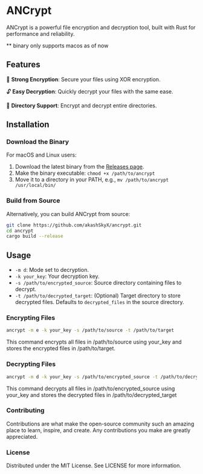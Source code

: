 # ANCrypt

ANCrypt is a powerful file encryption and decryption tool, built with Rust for performance and reliability. 

** binary only supports macos as of now

## Features

🔐 **Strong Encryption**: Secure your files using XOR encryption.

🔓 **Easy Decryption**: Quickly decrypt your files with the same ease.

📂 **Directory Support**: Encrypt and decrypt entire directories.

## Installation

### Download the Binary

For macOS and Linux users:

1. Download the latest binary from the [Releases page](https://github.com/AkashskyX/ancrypt/blob/main/release/ancrypt).
2. Make the binary executable: `chmod +x /path/to/ancrypt`
3. Move it to a directory in your PATH, e.g., `mv /path/to/ancrypt /usr/local/bin/`

### Build from Source

Alternatively, you can build ANCrypt from source:

```bash
git clone https://github.com/akashSkyX/ancrypt.git
cd ancrypt
cargo build --release
```



## Usage

- `-m d`: Mode set to decryption.
- `-k your_key`: Your decryption key.
- `-s /path/to/encrypted_source`: Source directory containing files to decrypt.
- `-t /path/to/decrypted_target`: (Optional) Target directory to store decrypted files. Defaults to `decrypted_files` in the source directory.


### Encrypting Files

```bash
ancrypt -m e -k your_key -s /path/to/source -t /path/to/target
```

This command encrypts all files in /path/to/source using your_key and stores the encrypted files in /path/to/target.


### Decrypting Files 

```bash
ancrypt -m d -k your_key -s /path/to/encrypted_source -t /path/to/decrypted_target]
```



This command decrypts all files in /path/to/encrypted_source using your_key and stores the decrypted files in /path/to/decrypted_target

### Contributing

Contributions are what make the open-source community such an amazing place to learn, inspire, and create. Any contributions you make are greatly appreciated.


### License
Distributed under the MIT License. See LICENSE for more information.

